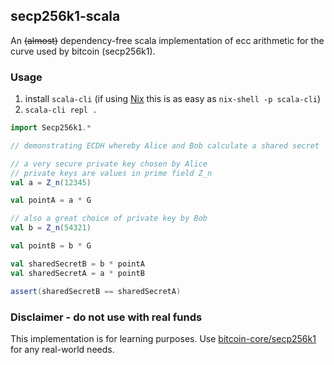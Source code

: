 ## secp256k1-scala

An ~~(almost)~~ dependency-free scala implementation of ecc arithmetic for the
curve used by bitcoin (secp256k1).

### Usage
1. install `scala-cli` (if using [Nix](https://nixos.org) this is as easy as `nix-shell -p scala-cli`)
2. `scala-cli repl .`

```scala
import Secp256k1.*

// demonstrating ECDH whereby Alice and Bob calculate a shared secret

// a very secure private key chosen by Alice
// private keys are values in prime field Z_n
val a = Z_n(12345)

val pointA = a * G

// also a great choice of private key by Bob
val b = Z_n(54321)

val pointB = b * G

val sharedSecretB = b * pointA
val sharedSecretA = a * pointB

assert(sharedSecretB == sharedSecretA)

```

### Disclaimer - do not use with real funds

This implementation is for learning purposes. 
Use [bitcoin-core/secp256k1](/bitcoin-core/secp256k1) for any real-world needs.